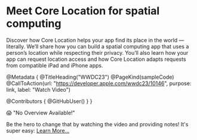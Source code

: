 # Meet Core Location for spatial computing

Discover how Core Location helps your app find its place in the world — literally. We’ll share how you can build a spatial computing app that uses a person’s location while respecting their privacy. You’ll also learn how your app can request location access and how Core Location adapts requests from compatible iPad and iPhone apps.

@Metadata {
   @TitleHeading("WWDC23")
   @PageKind(sampleCode)
   @CallToAction(url: "https://developer.apple.com/wwdc23/10146", purpose: link, label: "Watch Video")

   @Contributors {
      @GitHubUser(<replace this with your GitHub handle>)
   }
}

😱 "No Overview Available!"

Be the hero to change that by watching the video and providing notes! It's super easy:
 [Learn More…](https://wwdcnotes.github.io/WWDCNotes/documentation/wwdcnotes/contributing)
